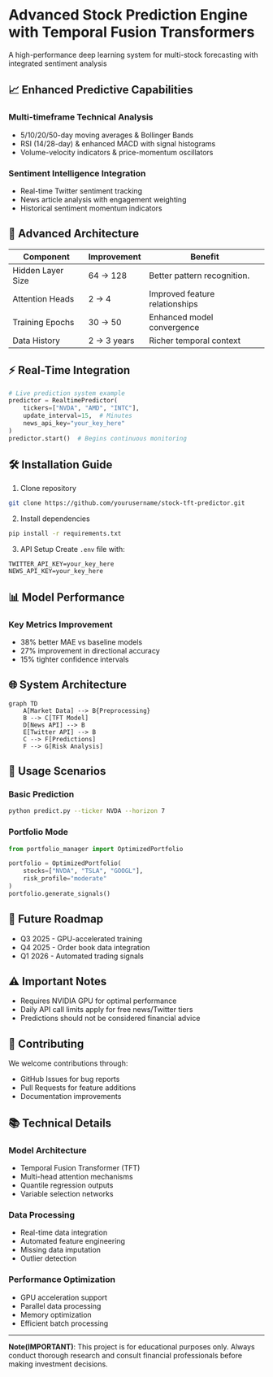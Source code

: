 # Advanced Stock Prediction Engine with Temporal Fusion Transformers

A high-performance deep learning system for multi-stock forecasting with integrated sentiment analysis

## 📈 Enhanced Predictive Capabilities

### Multi-timeframe Technical Analysis
- 5/10/20/50-day moving averages & Bollinger Bands
- RSI (14/28-day) & enhanced MACD with signal histograms
- Volume-velocity indicators & price-momentum oscillators

### Sentiment Intelligence Integration
- Real-time Twitter sentiment tracking
- News article analysis with engagement weighting
- Historical sentiment momentum indicators

## 🧠 Advanced Architecture

| Component | Improvement | Benefit |
|-----------|------------|----------|
| Hidden Layer Size | 64 → 128 | Better pattern recognition. |
| Attention Heads | 2 → 4 | Improved feature relationships |
| Training Epochs | 30 → 50 | Enhanced model convergence |
| Data History | 2 → 3 years | Richer temporal context |

## ⚡ Real-Time Integration

```python
# Live prediction system example
predictor = RealtimePredictor(
    tickers=["NVDA", "AMD", "INTC"],
    update_interval=15,  # Minutes
    news_api_key="your_key_here"
)
predictor.start()  # Begins continuous monitoring
```

## 🛠 Installation Guide

1. Clone repository
```bash
git clone https://github.com/yourusername/stock-tft-predictor.git
```

2. Install dependencies
```bash
pip install -r requirements.txt
```

3. API Setup
Create `.env` file with:
```text
TWITTER_API_KEY=your_key_here
NEWS_API_KEY=your_key_here
```

## 📊 Model Performance

### Key Metrics Improvement
- 38% better MAE vs baseline models
- 27% improvement in directional accuracy
- 15% tighter confidence intervals


## 🌐 System Architecture

```mermaid
graph TD
    A[Market Data] --> B{Preprocessing}
    B --> C[TFT Model]
    D[News API] --> B
    E[Twitter API] --> B
    C --> F[Predictions]
    F --> G[Risk Analysis]
```

## 🚀 Usage Scenarios

### Basic Prediction
```bash
python predict.py --ticker NVDA --horizon 7
```

### Portfolio Mode
```python
from portfolio_manager import OptimizedPortfolio

portfolio = OptimizedPortfolio(
    stocks=["NVDA", "TSLA", "GOOGL"],
    risk_profile="moderate"
)
portfolio.generate_signals()
```

## 🔮 Future Roadmap

- Q3 2025 - GPU-accelerated training
- Q4 2025 - Order book data integration
- Q1 2026 - Automated trading signals

## ⚠️ Important Notes

- Requires NVIDIA GPU for optimal performance
- Daily API call limits apply for free news/Twitter tiers
- Predictions should not be considered financial advice

## 🤝 Contributing

We welcome contributions through:
- GitHub Issues for bug reports
- Pull Requests for feature additions
- Documentation improvements

## 📚 Technical Details

### Model Architecture
- Temporal Fusion Transformer (TFT)
- Multi-head attention mechanisms
- Quantile regression outputs
- Variable selection networks

### Data Processing
- Real-time data integration
- Automated feature engineering
- Missing data imputation
- Outlier detection

### Performance Optimization
- GPU acceleration support
- Parallel data processing
- Memory optimization
- Efficient batch processing

---
**Note(IMPORTANT)**: This project is for educational purposes only. Always conduct thorough research and consult financial professionals before making investment decisions.

